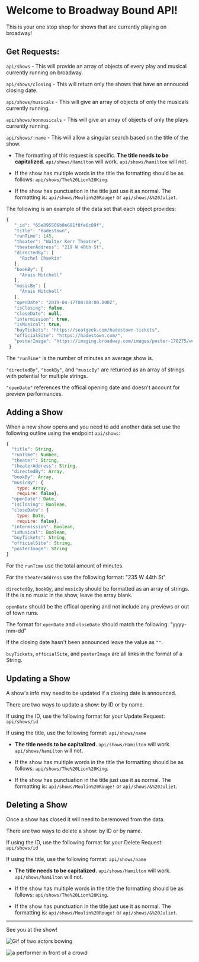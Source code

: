 # Welcome to Broadway Bound API!

This is your one stop shop for shows that are currently playing on broadway!

## Get Requests:

`api/shows` - This will provide an array of objects of every play and musical currently running on broadway.

`api/shows/closing` - This will return only the shows that have an annouced closing date.

`api/shows/musicals` - This will give an array of objects of only the musicals currently running.

`api/shows/nonmusicals` - This will give an array of objects of only the plays currently running.

`api/shows/:name` - This will allow a singular search based on the title of the show. 

- The formatting of this request is specific. **The title needs to be capitalized.**  `api/shows/Hamilton` will work. `api/shows/hamilton` will not. 

- If the show has multiple words in the title the formatting should be as follows: `api/shows/The%20Lion%20King`. 
    
- If the show has punctuation in the title just use it as normal. The formatting is: `api/shows/Moulin%20Rouge!` or `api/shows/&%20Juliet`.

The following is an example of the data set that each object provides:

 ```js 
 {
    "_id": "65e895506b0e691f8fe6c89f",
    "title": "Hadestown",
    "runTime": 145,
    "theater": "Walter Kerr Theatre",
    "theaterAddress": "219 W 48th St",
    "directedBy": [
      "Rachel Chavkin"
    ],
    "bookBy": [
      "Anais Mitchell"
    ],
    "musicBy": [
      "Anais Mitchell"
    ],
    "openDate": "2019-04-17T00:00:00.000Z",
    "isClosing": false,
    "closeDate": null,
    "intermission": true,
    "isMusical": true,
    "buyTickets": "https://seatgeek.com/hadestown-tickets",
    "officialSite": "https://hadestown.com/",
    "posterImage": "https://imaging.broadway.com/images/poster-178275/w480/98790-15.jpg"
  }
  ```

The `"runTime"` is the number of minutes an average show is.

`"directedBy"`, `"bookBy"`, and `"musicBy"` are returned as an array of strings with potential for multiple strings.

`"openDate"` references the offical opening date and doesn't account for preview performances.

## Adding a Show

When a new show opens and you need to add another data set use the following outline using the endpoint `api/shows`:

```js
{
  "title": String,
  "runTime": Number,
  "theater": String,
  "theaterAddress": String,
  "directedBy": Array,
  "bookBy": Array,
  "musicBy": { 
    type: Array,
    require: false},
  "openDate": Date,
  "isClosing": Boolean,
  "closeDate": {
    type: Date,
    require: false},
  "intermission": Boolean,
  "isMusical": Boolean,
  "buyTickets": String,
  "officialSite": String,
  "posterImage": String
}

```
For the `runTime` use the total amount of minutes.

For the `theaterAddress` use the following format: "235 W 44th St"

`directedBy`, `bookBy`, and `musicBy` should be formatted as an array of strings. If the is no music in the show, leave the array blank.

`openDate` should be the offical opening and not include any previews or out of town runs.

The format for `openDate` and `closeDate` should match the following: "yyyy-mm-dd"

If the closing date hasn't been announced leave the value as `""`.

`buyTickets`, `officialSite`, and `posterImage` are all links in the format of a String.

## Updating a Show

A show's info may need to be updated if a closing date is announced.

There are two ways to update a show: by ID or by name.

If using the ID, use the following format for your Update Request: `api/shows/id`

If using the title, use the following format: `api/shows/name`

- **The title needs to be capitalized.**  `api/shows/Hamilton` will work. `api/shows/hamilton` will not. 

- If the show has multiple words in the title the formatting should be as follows: `api/shows/The%20Lion%20King`. 

- If the show has punctuation in the title just use it as normal. The formatting is: `api/shows/Moulin%20Rouge!` or `api/shows/&%20Juliet`.


## Deleting a Show

Once a show has closed it will need to beremoved from the data.

There are two ways to delete a show: by ID or by name.

If using the ID, use the following format for your Delete Request: `api/shows/id`

If using the title, use the following format: `api/shows/name`

- **The title needs to be capitalized.**  `api/shows/Hamilton` will work. `api/shows/hamilton` will not. 

- If the show has multiple words in the title the formatting should be as follows: `api/shows/The%20Lion%20King`. 

- If the show has punctuation in the title just use it as normal. The formatting is: `api/shows/Moulin%20Rouge!` or `api/shows/&%20Juliet`.

__________________________________

See you at the show!

![Gif of two actors bowing](https://i.gifer.com/7Qt7.gif)

![a performer in front of a crowd](https://t3.ftcdn.net/jpg/01/64/66/74/360_F_164667494_g0a8Z5gKmCWmisKMzrgsybK5VAiiukwQ.jpg)